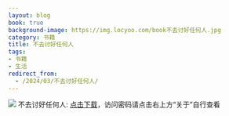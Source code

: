 ```yaml
---
layout: blog
book: true
background-image: https://img.locyoo.com/book不去讨好任何人.jpg
category: 书籍
title: 不去讨好任何人
tags:
- 书籍
- 生活
redirect_from:
  - /2024/03/不去讨好任何人/
---
```

![](https://img.locyoo.com/book不去讨好任何人.jpg)
不去讨好任何人: <a name = "ref1" href="https://url18.ctfile.com/f/50983618-1051396924-cd2fed?p=3619">点击下载</a>，访问密码请点击右上方“关于”自行查看